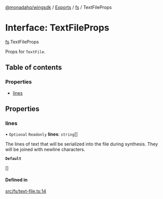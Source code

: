 [@monadahq/wingsdk](../README.md) / [Exports](../modules.md) / [fs](../modules/fs.md) / TextFileProps

# Interface: TextFileProps

[fs](../modules/fs.md).TextFileProps

Props for `TextFile`.

## Table of contents

### Properties

- [lines](fs.TextFileProps.md#lines)

## Properties

### lines

• `Optional` `Readonly` **lines**: `string`[]

The lines of text that will be serialized into the file during synthesis.
They will be joined with newline characters.

**`Default`**

[]

#### Defined in

[src/fs/text-file.ts:14](https://github.com/monadahq/winglang/blob/438eedb/libs/wingsdk/src/fs/text-file.ts#L14)
